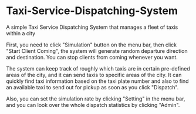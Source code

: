 # Taxi-Service-Dispatching-System
A simple Taxi Service Dispatching System that manages a fleet of taxis within a city

First, you need to click "Simulation" button on the menu bar, then click "Start Client Coming", the system will generate random departure direction and destination. You can stop clients from coming whenever you want.

The system can keep track of roughly which taxis are in certain pre-defined areas of the city, and it can send taxis to specific areas of the city. It can quickly find taxi information based on the taxi plate number and also to find an available taxi to send out for pickup as soon as you click "Dispatch".

Also, you can set the simulation rate by clicking "Setting" in the menu bar, and you can look over the whole dispatch statistics by clicking "Admin".

